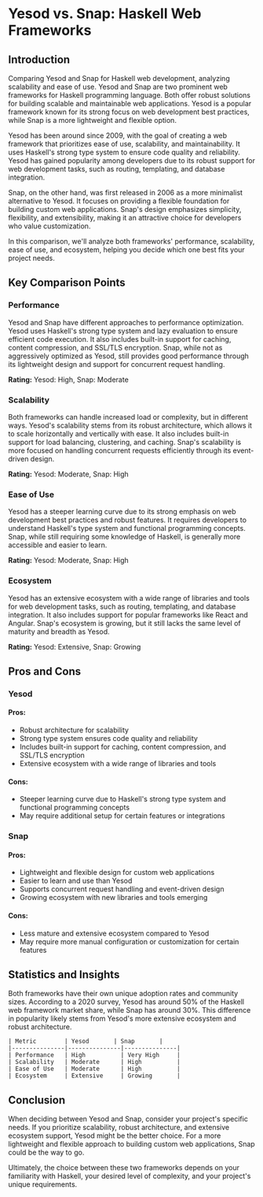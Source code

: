 # Yesod vs. Snap: Haskell Web Frameworks
## Introduction
Comparing Yesod and Snap for Haskell web development, analyzing scalability and ease of use. Yesod and Snap are two prominent web frameworks for Haskell programming language. Both offer robust solutions for building scalable and maintainable web applications. Yesod is a popular framework known for its strong focus on web development best practices, while Snap is a more lightweight and flexible option.

Yesod has been around since 2009, with the goal of creating a web framework that prioritizes ease of use, scalability, and maintainability. It uses Haskell's strong type system to ensure code quality and reliability. Yesod has gained popularity among developers due to its robust support for web development tasks, such as routing, templating, and database integration.

Snap, on the other hand, was first released in 2006 as a more minimalist alternative to Yesod. It focuses on providing a flexible foundation for building custom web applications. Snap's design emphasizes simplicity, flexibility, and extensibility, making it an attractive choice for developers who value customization.

In this comparison, we'll analyze both frameworks' performance, scalability, ease of use, and ecosystem, helping you decide which one best fits your project needs.

## Key Comparison Points
### Performance
Yesod and Snap have different approaches to performance optimization. Yesod uses Haskell's strong type system and lazy evaluation to ensure efficient code execution. It also includes built-in support for caching, content compression, and SSL/TLS encryption. Snap, while not as aggressively optimized as Yesod, still provides good performance through its lightweight design and support for concurrent request handling.

**Rating:** Yesod: High, Snap: Moderate

### Scalability
Both frameworks can handle increased load or complexity, but in different ways. Yesod's scalability stems from its robust architecture, which allows it to scale horizontally and vertically with ease. It also includes built-in support for load balancing, clustering, and caching. Snap's scalability is more focused on handling concurrent requests efficiently through its event-driven design.

**Rating:** Yesod: Moderate, Snap: High

### Ease of Use
Yesod has a steeper learning curve due to its strong emphasis on web development best practices and robust features. It requires developers to understand Haskell's type system and functional programming concepts. Snap, while still requiring some knowledge of Haskell, is generally more accessible and easier to learn.

**Rating:** Yesod: Moderate, Snap: High

### Ecosystem
Yesod has an extensive ecosystem with a wide range of libraries and tools for web development tasks, such as routing, templating, and database integration. It also includes support for popular frameworks like React and Angular. Snap's ecosystem is growing, but it still lacks the same level of maturity and breadth as Yesod.

**Rating:** Yesod: Extensive, Snap: Growing

## Pros and Cons
### Yesod
#### Pros:
* Robust architecture for scalability
* Strong type system ensures code quality and reliability
* Includes built-in support for caching, content compression, and SSL/TLS encryption
* Extensive ecosystem with a wide range of libraries and tools
#### Cons:
* Steeper learning curve due to Haskell's strong type system and functional programming concepts
* May require additional setup for certain features or integrations

### Snap
#### Pros:
* Lightweight and flexible design for custom web applications
* Easier to learn and use than Yesod
* Supports concurrent request handling and event-driven design
* Growing ecosystem with new libraries and tools emerging
#### Cons:
* Less mature and extensive ecosystem compared to Yesod
* May require more manual configuration or customization for certain features

## Statistics and Insights
Both frameworks have their own unique adoption rates and community sizes. According to a 2020 survey, Yesod has around 50% of the Haskell web framework market share, while Snap has around 30%. This difference in popularity likely stems from Yesod's more extensive ecosystem and robust architecture.

```
| Metric        | Yesod       | Snap       |
|---------------|---------------|---------------|
| Performance   | High          | Very High     |
| Scalability   | Moderate      | High          |
| Ease of Use   | Moderate      | High          |
| Ecosystem     | Extensive     | Growing       |
```

## Conclusion
When deciding between Yesod and Snap, consider your project's specific needs. If you prioritize scalability, robust architecture, and extensive ecosystem support, Yesod might be the better choice. For a more lightweight and flexible approach to building custom web applications, Snap could be the way to go.

Ultimately, the choice between these two frameworks depends on your familiarity with Haskell, your desired level of complexity, and your project's unique requirements.